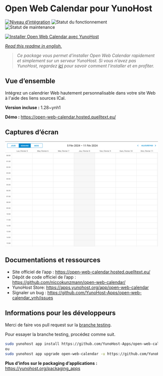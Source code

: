 <!--
N.B.: This README was automatically generated by https://github.com/YunoHost/apps/tree/master/tools/readme_generator
It shall NOT be edited by hand.
-->

# Open Web Calendar pour YunoHost

[![Niveau d’intégration](https://dash.yunohost.org/integration/open-web-calendar.svg)](https://dash.yunohost.org/appci/app/open-web-calendar) ![Statut du fonctionnement](https://ci-apps.yunohost.org/ci/badges/open-web-calendar.status.svg) ![Statut de maintenance](https://ci-apps.yunohost.org/ci/badges/open-web-calendar.maintain.svg)

[![Installer Open Web Calendar avec YunoHost](https://install-app.yunohost.org/install-with-yunohost.svg)](https://install-app.yunohost.org/?app=open-web-calendar)

*[Read this readme in english.](./README.md)*

> *Ce package vous permet d’installer Open Web Calendar rapidement et simplement sur un serveur YunoHost.
Si vous n’avez pas YunoHost, regardez [ici](https://yunohost.org/#/install) pour savoir comment l’installer et en profiter.*

## Vue d’ensemble

Intégrez un calendrier Web hautement personnalisable dans votre site Web à l'aide des liens sources ICal.

**Version incluse :** 1.28~ynh1

**Démo :** https://open-web-calendar.hosted.quelltext.eu/

## Captures d’écran

![Capture d’écran de Open Web Calendar](./doc/screenshots/screenshot.png)

## Documentations et ressources

* Site officiel de l’app : <https://open-web-calendar.hosted.quelltext.eu/>
* Dépôt de code officiel de l’app : <https://github.com/niccokunzmann/open-web-calendar/>
* YunoHost Store: <https://apps.yunohost.org/app/open-web-calendar>
* Signaler un bug : <https://github.com/YunoHost-Apps/open-web-calendar_ynh/issues>

## Informations pour les développeurs

Merci de faire vos pull request sur la [branche testing](https://github.com/YunoHost-Apps/open-web-calendar_ynh/tree/testing).

Pour essayer la branche testing, procédez comme suit.

``` bash
sudo yunohost app install https://github.com/YunoHost-Apps/open-web-calendar_ynh/tree/testing --debug
ou
sudo yunohost app upgrade open-web-calendar -u https://github.com/YunoHost-Apps/open-web-calendar_ynh/tree/testing --debug
```

**Plus d’infos sur le packaging d’applications :** <https://yunohost.org/packaging_apps>